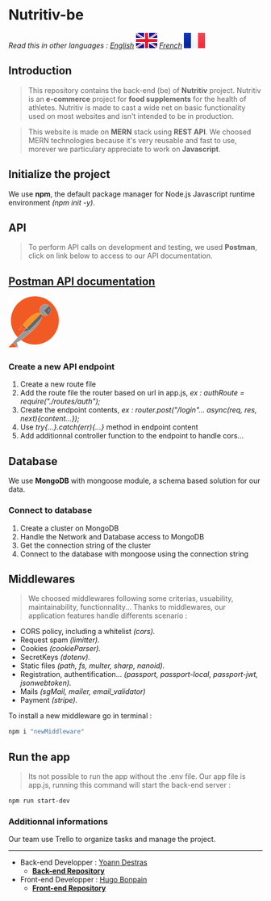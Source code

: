 # Nutritiv-be

*Read this in other languages : 
[English](README.md) 
![GB-flag.](/public/images/GB@2x.png "This is the GB flag.") 
[French](README.fr.md) 
![FR-flag.](/public/images/FR@2x.png "This is the french flag.")*
## Introduction

>This repository contains the back-end (be) of **Nutritiv** project.
Nutritiv is an **e-commerce** project for **food supplements** for the health of athletes.
Nutritiv is made to cast a wide net on basic functionality used on most websites and isn't intended to be in production.

>This website is made on **MERN** stack using **REST API**.
We choosed MERN technologies because it's very reusable and fast to use, morever we particulary appreciate to work on **Javascript**.
## Initialize the project

We use **npm**, the default package manager for Node.js Javascript runtime environment *(npm init -y)*.
## API
>To perform API calls on development and testing, we used **Postman**, click on link below to access to our API documentation.
 
 
 ## [**Postman API documentation**](https://documenter.getpostman.com/view/15856568/UVkpMv2U#78474388-f20b-460c-9300-705113cadee4) 
![postman logo.](/public/images/postman_logo.png "This is the postman logo.")


### Create a new API endpoint

1. Create a new route file
2. Add the route file the router based on url in app.js, *ex : authRoute = require("./routes/auth");*
3. Create the endpoint contents, *ex : router.post("/login"... async(req, res, next){content...});*
4. Use *try{...}.catch(err){...}* method in endpoint content
5. Add additionnal controller function to the endpoint to handle cors...

## Database

We use **MongoDB** with mongoose module, a schema based solution for our data.

### Connect to database

1. Create a cluster on MongoDB
2. Handle the Network and Database access to MongoDB
3. Get the connection string of the cluster
4. Connect to the database with mongoose using the connection string

## Middlewares

>We choosed middlewares following some criterias, usuability, maintainability, functionnality...
Thanks to middlewares, our application features handle differents scenario :

- CORS policy, including a whitelist *(cors).*
- Request spam *(limitter).*
- Cookies *(cookieParser).*
- SecretKeys *(dotenv).*
- Static files *(path, fs, multer, sharp, nanoid).*
- Registration, authentification... *(passport, passport-local, passport-jwt, jsonwebtoken).*
- Mails *(sgMail, mailer, email_validator)*
- Payment *(stripe).*

To install a new middleware go in terminal :
```bash
npm i "newMiddleware"
```
## Run the app

>Its not possible to run the app without the .env file.
Our app file is app.js, running this command will start the back-end server :
```bash
npm run start-dev 
```
### Additionnal informations

Our team use Trello to organize tasks and manage the project.

___
- Back-end Developper : [Yoann Destras](https://github.com/yoanndestras)
  - [**Back-end Repository**](https://github.com/yoanndestras/nutritiv-be)
- Front-end Developper : [Hugo Bonpain](https://github.com/Monstarrrr)
  - [**Front-end Repository**](https://github.com/Monstarrrr/nutritiv-fe)


